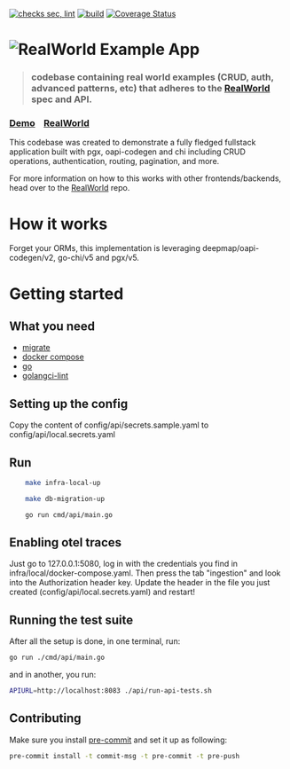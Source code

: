 [![checks sec, lint](https://github.com/vincentserpoul/realworld-go-oapi-codegen-chi-pgx/actions/workflows/check.yaml/badge.svg)](https://github.com/vincentserpoul/realworld-go-oapi-codegen-chi-pgx/actions/workflows/check.yaml) [![build](https://github.com/vincentserpoul/realworld-go-oapi-codegen-chi-pgx/actions/workflows/build.yaml/badge.svg)](https://github.com/vincentserpoul/realworld-go-oapi-codegen-chi-pgx/actions/workflows/build.yml) [![Coverage Status](https://coveralls.io/repos/github/vincentserpoul/realworld-go-oapi-codegen-chi-pgx/badge.svg?branch=main)](https://coveralls.io/github/vincentserpoul/realworld-go-oapi-codegen-chi-pgx?branch=main)

# ![RealWorld Example App](logo.png)

> ### codebase containing real world examples (CRUD, auth, advanced patterns, etc) that adheres to the [RealWorld](https://github.com/gothinkster/realworld) spec and API.


### [Demo](https://demo.realworld.io/)&nbsp;&nbsp;&nbsp;&nbsp;[RealWorld](https://github.com/gothinkster/realworld)


This codebase was created to demonstrate a fully fledged fullstack application built with pgx, oapi-codegen and chi including CRUD operations, authentication, routing, pagination, and more.

For more information on how to this works with other frontends/backends, head over to the [RealWorld](https://github.com/gothinkster/realworld) repo.


# How it works

Forget your ORMs, this implementation is leveraging deepmap/oapi-codegen/v2, go-chi/v5 and pgx/v5.

# Getting started

## What you need

- [migrate](https://github.com/golang-migrate/migrate/tree/master/cmd/migrate)
- [docker compose](https://docs.docker.com/compose/)
- [go](https://go.dev)
- [golangci-lint](https://golangci-lint.run/)

## Setting up the config

Copy the content of config/api/secrets.sample.yaml to config/api/local.secrets.yaml

## Run

```bash
    make infra-local-up
```

```bash
    make db-migration-up
```

```bash
    go run cmd/api/main.go
```

## Enabling otel traces

Just go to 127.0.0.1:5080, log in with the credentials you find in infra/local/docker-compose.yaml.
Then press the tab "ingestion" and look into the Authorization header key.
Update the header in the file you just created (config/api/local.secrets.yaml) and restart!

## Running the test suite

After all the setup is done, in one terminal, run:

```bash
go run ./cmd/api/main.go
```

and in another, you run:

```bash
APIURL=http://localhost:8083 ./api/run-api-tests.sh
```

## Contributing

Make sure you install [pre-commit](https://pre-commit.com/) and set it up as following:

```bash
pre-commit install -t commit-msg -t pre-commit -t pre-push
```
